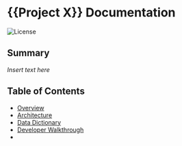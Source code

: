 # {{Project X}} Documentation

![License](https://img.shields.io/badge/license-MIT-green.svg)


## Summary
  *Insert text here*

## Table of Contents
* [Overview](overview.md)
* [Architecture](architecture.md)
* [Data Dictionary](DataDictionary.md)
* [Developer Walkthrough](walkthrough.md)
* 